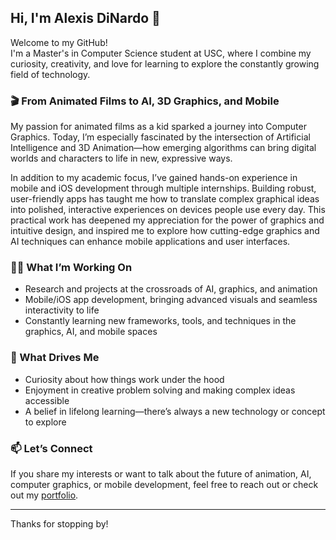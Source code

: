 ## Hi, I'm Alexis DiNardo 👋

Welcome to my GitHub!  
I'm a Master's in Computer Science student at USC, where I combine my curiosity, creativity, and love for learning to explore the constantly growing field of technology.

### 🎬 From Animated Films to AI, 3D Graphics, and Mobile

My passion for animated films as a kid sparked a journey into Computer Graphics. Today, I’m especially fascinated by the intersection of Artificial Intelligence and 3D Animation—how emerging algorithms can bring digital worlds and characters to life in new, expressive ways.

In addition to my academic focus, I’ve gained hands-on experience in mobile and iOS development through multiple internships. Building robust, user-friendly apps has taught me how to translate complex graphical ideas into polished, interactive experiences on devices people use every day. This practical work has deepened my appreciation for the power of graphics and intuitive design, and inspired me to explore how cutting-edge graphics and AI techniques can enhance mobile applications and user interfaces.

### 👩‍💻 What I’m Working On

- Research and projects at the crossroads of AI, graphics, and animation
- Mobile/iOS app development, bringing advanced visuals and seamless interactivity to life
- Constantly learning new frameworks, tools, and techniques in the graphics, AI, and mobile spaces

### 🌱 What Drives Me

- Curiosity about how things work under the hood
- Enjoyment in creative problem solving and making complex ideas accessible
- A belief in lifelong learning—there’s always a new technology or concept to explore

### 📫 Let’s Connect

If you share my interests or want to talk about the future of animation, AI, computer graphics, or mobile development, feel free to reach out or check out my [portfolio](https://alexisdinardo.com/).

---

Thanks for stopping by!
